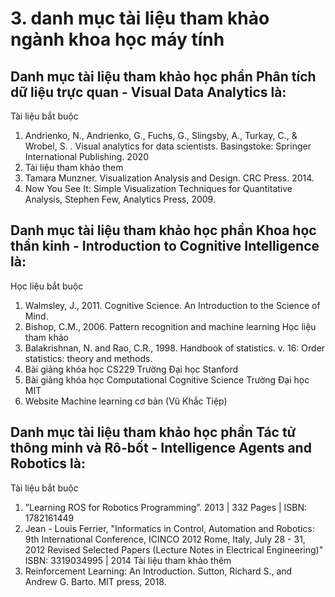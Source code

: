 # 3. danh mục tài liệu tham khảo ngành khoa học máy tính
## Danh mục tài liệu tham khảo học phần Phân tích dữ liệu trực quan - Visual Data Analytics là:
Tài liệu bắt buộc
1. Andrienko, N., Andrienko, G., Fuchs, G., Slingsby, A., Turkay, C., & Wrobel, S. . Visual analytics for data scientists. Basingstoke: Springer International Publishing. 2020
2. Tài liệu tham khảo them
1. Tamara Munzner. Visualization Analysis and Design. CRC Press. 2014.
2. Now You See It: Simple Visualization Techniques for Quantitative Analysis, Stephen Few, Analytics Press, 2009.
## Danh mục tài liệu tham khảo học phần Khoa học thần kinh - Introduction to Cognitive Intelligence là:
Học liệu bắt buộc
1. Walmsley, J., 2011. Cognitive Science. An Introduction to the Science of Mind.
2. Bishop, C.M., 2006. Pattern recognition and machine learning
Học liệu tham khảo
1. Balakrishnan, N. and Rao, C.R., 1998. Handbook of statistics. v. 16: Order statistics: theory and methods.
2. Bài giảng khóa học CS229 Trường Đại học Stanford
3. Bài giảng khóa học Computational Cognitive Science Trường Đại học MIT
4. Website Machine learning cơ bản (Vũ Khắc Tiệp)
## Danh mục tài liệu tham khảo học phần Tác tử thông minh và Rô-bốt - Intelligence Agents and Robotics là:
Tài liệu bắt buộc
1. ”Learning ROS for Robotics Programming”. 2013 | 332 Pages | ISBN: 1782161449
2. Jean - Louis Ferrier, "Informatics in Control, Automation and Robotics: 9th International Conference, ICINCO 2012 Rome, Italy, July 28 - 31, 2012 Revised Selected Papers (Lecture Notes in Electrical Engineering)" ISBN: 3319034995 | 2014
Tài liệu tham khảo thêm
3. Reinforcement Learning: An Introduction. Sutton, Richard S., and Andrew G. Barto. MIT press, 2018.
